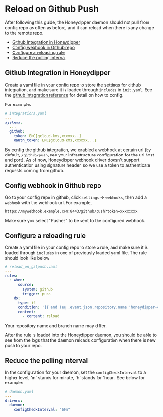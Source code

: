 # Reload on Github Push

After following this guide, the Honeydipper daemon should not pull from config repo as often as before, and it can reload when there is any change to the remote repo.

<!-- toc -->

- [Github Integration in Honeydipper](#github-integration-in-honeydipper)
- [Config webhook in Github repo](#config-webhook-in-github-repo)
- [Configure a reloading rule](#configure-a-reloading-rule)
- [Reduce the polling interval](#reduce-the-polling-interval)

<!-- tocstop -->

## Github Integration in Honeydipper

Create a yaml file in your config repo to store the settings for github integration, and make sure it is loaded through `includes` in `init.yaml`. See the [github integration reference](https://honeyscience.github.io/honeydipper-config-essentials/#HoneydipperConfigClass:Essentials.Systems.github) for detail on how to config. 

For example:

```yaml
# integrations.yaml
---
systems:
  ...
  github:
    token: ENC[gcloud-kms,xxxxxx..]
    oauth_token: ENC[gcloud-kms,xxxxxx...]
```

By config the github integration, we enabled a webhook at certain url (by default, `/github/push`, see your infrastructure configuration for the url host and port). As of now, Honeydipper webhook driver doesn't support authentication using signature header, so we use a token to authenticate requests coming from github.

## Config webhook in Github repo

Go to your config repo in github, click `settings` => `webhooks`, then add a `webhook` with the webhook url.  For example,

```
https://mywebhook.example.com:8443/github/push?token=xxxxxxxx
``` 

Make sure you select "Pushes" to be sent to the configured webhook.

## Configure a reloading rule

Create a yaml file in your config repo to store a rule, and make sure it is loaded through `includes` in one of previously loaded yaml file. The rule should look like below

```yaml
# reload_on_gitpush.yaml
---
rules:
  - when:
      source:
        system: github
        trigger: push
    do:
      type: if
      condition: '{{ and (eq .event.json.repository.name "honeydipper-config") (eq .event.json.ref "refs/heads/master") }}'
      content:
        - content: reload
```
Your repository name and branch name may differ.

After the rule is loaded into the Honeydipper daemon, you should be able to see from the logs that the daemon reloads configuration when there is new push to your repo.

## Reduce the polling interval

In the configuration for your daemon, set the `configCheckInterval` to a higher level, 'm' stands for minute, 'h' stands for 'hour'. See below for example:

```yaml
# daemon.yaml
---
drivers:
  daemon:
    configCheckInterval: "60m"
```
